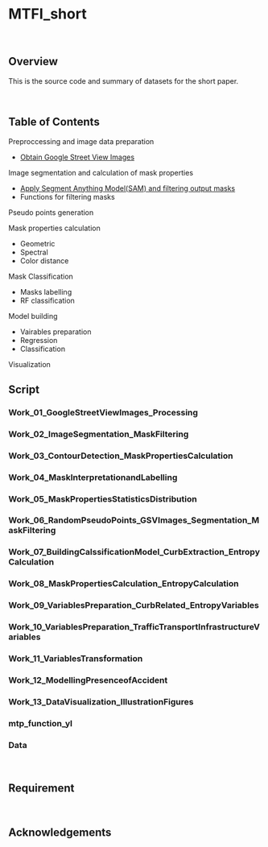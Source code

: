 # MTFI_short

$~~~~~~~~~~~~~~~~~~~~~~~~~~~~~~~~~~~~~~~~~~~~~~~~~~~~~~~~~~~~~~~~~~~~~~~~~~~~~~~~~~~~~~~~~~~$

## Overview
This is the source code and summary of datasets for the short paper.

$~~~~~~~~~~~~~~~~~~~~~~~~~~~~~~~~~~~~~~~~~~~~~~~~~~~~~~~~~~~~~~~~~~~~~~~~~~~~~~~~~~~~~~~~~~~$


## Table of Contents
Preproccessing and image data preparation
- [Obtain Google Street View Images](#-work_01_googlestreetviewimages_processing) 
  
Image segmentation and calculation of mask properties
- [Apply Segment Anything Model(SAM) and filtering output masks](#work_02_imagesegmentation_maskfiltering)
- Functions for filtering masks

Pseudo points generation

Mask properties calculation
- Geometric
- Spectral
- Color distance

Mask Classification
- Masks labelling
- RF classification

Model building
- Vairables preparation
- Regression
- Classification


Visualization





## Script


### Work_01_GoogleStreetViewImages_Processing



### Work_02_ImageSegmentation_MaskFiltering
### Work_03_ContourDetection_MaskPropertiesCalculation
### Work_04_MaskInterpretationandLabelling
### Work_05_MaskPropertiesStatisticsDistribution

### Work_06_RandomPseudoPoints_GSVImages_Segmentation_MaskFiltering

### Work_07_BuildingCalssificationModel_CurbExtraction_EntropyCalculation
### Work_08_MaskPropertiesCalculation_EntropyCalculation

### Work_09_VariablesPreparation_CurbRelated_EntropyVariables
### Work_10_VariablesPreparation_TrafficTransportInfrastructureVariables
### Work_11_VariablesTransformation

### Work_12_ModellingPresenceofAccident

### Work_13_DataVisualization_IllustrationFigures

### mtp_function_yl


### Data






$~~~~~~~~~~~~~~~~~~~~~~~~~~~~~~~~~~~~~~~~~~~~~~~~~~~~~~~~~~~~~~~~~~~~~~~~~~~~~~~~~~~~~~~~~~~$

## Requirement



$~~~~~~~~~~~~~~~~~~~~~~~~~~~~~~~~~~~~~~~~~~~~~~~~~~~~~~~~~~~~~~~~~~~~~~~~~~~~~~~~~~~~~~~~~~~$

## Acknowledgements


